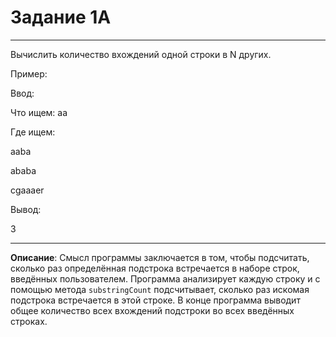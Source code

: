 # Задание 1A
***
Вычислить количество вхождений одной строки в N других.

Пример:

Ввод:

Что ищем: aa

Где ищем:

aaba

ababa

cgaaaer

Вывод:

3
***
**Описание**: Смысл программы заключается в том, чтобы подсчитать, сколько раз определённая подстрока встречается в наборе строк, введённых пользователем.
Программа анализирует каждую строку и с помощью метода `substringCount` подсчитывает, сколько раз искомая подстрока встречается в этой строке. В конце программа выводит общее количество всех вхождений подстроки во всех введённых строках.
